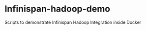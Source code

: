 Infinispan-hadoop-demo
======================

Scripts to demonstrate Infinispan Hadoop Integration inside Docker


